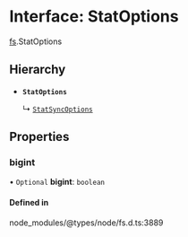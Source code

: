 # Interface: StatOptions

[fs](../modules/fs.md).StatOptions

## Hierarchy

- **`StatOptions`**

  ↳ [`StatSyncOptions`](fs.StatSyncOptions.md)

## Properties

### bigint

• `Optional` **bigint**: `boolean`

#### Defined in

node_modules/@types/node/fs.d.ts:3889
